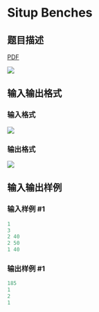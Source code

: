 # Situp Benches

## 题目描述

[problemUrl]: https://uva.onlinejudge.org/index.php?option=com_onlinejudge&Itemid=8&category=27&page=show_problem&problem=2625

[PDF](https://uva.onlinejudge.org/external/115/p11578.pdf)

![](https://cdn.luogu.com.cn/upload/vjudge_pic/UVA11578/191cf6199adf2dcf2868d4ea90f04fdc7d49b04b.png)

## 输入输出格式

### 输入格式

![](https://cdn.luogu.com.cn/upload/vjudge_pic/UVA11578/b30d27a8f5c3ededdb5aa49b7bb8557e8e598547.png)

### 输出格式

![](https://cdn.luogu.com.cn/upload/vjudge_pic/UVA11578/6f5424a20d4810beafb940893952ad2594712b71.png)

## 输入输出样例

### 输入样例 #1

```cpp
1
3
2 40
2 50
1 40
```


### 输出样例 #1

```cpp
185
1
2
1
```


